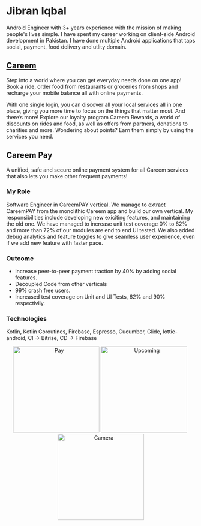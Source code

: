 # Jibran Iqbal
Android Engineer with 3+ years experience with the mission of making people's lives simple. 
I have spent my career working on client-side Android development in Pakistan.
I have done multiple Android applications that taps social, payment, food delivery and utlity domain.

## [Careem](https://play.google.com/store/apps/details?id=com.careem.acma&hl=en&gl=US)
Step into a world where you can get everyday needs done on one app! Book a ride, order food from restaurants or groceries from shops and recharge your mobile balance all with online payments.

With one single login, you can discover all your local services all in one place, giving you more time to focus on the things that matter most. And there’s more! Explore our loyalty program Careem Rewards, a world of discounts on rides and food, as well as offers from partners, donations to charities and more. Wondering about points? Earn them simply by using the services you need.

## Careem Pay

A unified, safe and secure online payment system for all Careem services that also lets you make other frequent payments! 

### My Role ###
Software Engineer in CareemPAY vertical. We manage to extract CareemPAY from the monolithic Careem app and build our own vertical. My responsibilities include developing new exiciting features, and maintaining the old one. We have managed to increase unit test coverage 0% to 62% and more than 72% of our modules are end to end UI tested. We also added debug analytics and feature toggles to give seamless user experience, even if we add new feature with faster pace. 

### Outcome ###
- Increase peer-to-peer payment traction by 40% by adding social features.
- Decoupled Code from other verticals
- 99% crash free users. 
- Increased test coverage on Unit and UI Tests, 62% and 90% respectivily.

### Technologies ###
Kotlin, Kotlin Coroutines, Firebase, Espresso, Cucumber, Glide, lottie-android, CI -> Bitrise, CD -> Firebase
<p align="center">
<img src="https://raw.githubusercontent.com/jibraniqbal666/jibraniqbal666.github.io/gh-pages/2021-01-13%2000.42.41.jpg" width="230" title="Pay">&nbsp;<img src="https://raw.githubusercontent.com/jibraniqbal666/jibraniqbal666.github.io/gh-pages/2021-01-13%2000.42.43.jpg" width="230" title="Upcoming">&nbsp;<img src="https://raw.githubusercontent.com/jibraniqbal666/jibraniqbal666.github.io/gh-pages/2021-01-13%2000.42.27.jpg" width="230"  title="Camera">
</p>

